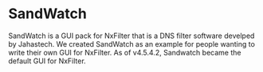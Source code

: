 # SandWatch
SandWatch is a GUI pack for NxFilter that is a DNS filter software develped by Jahastech. We created SandWatch as an example for people wanting to write their own GUI for NxFilter. As of v4.5.4.2, Sandwatch became the default GUI for NxFilter.
